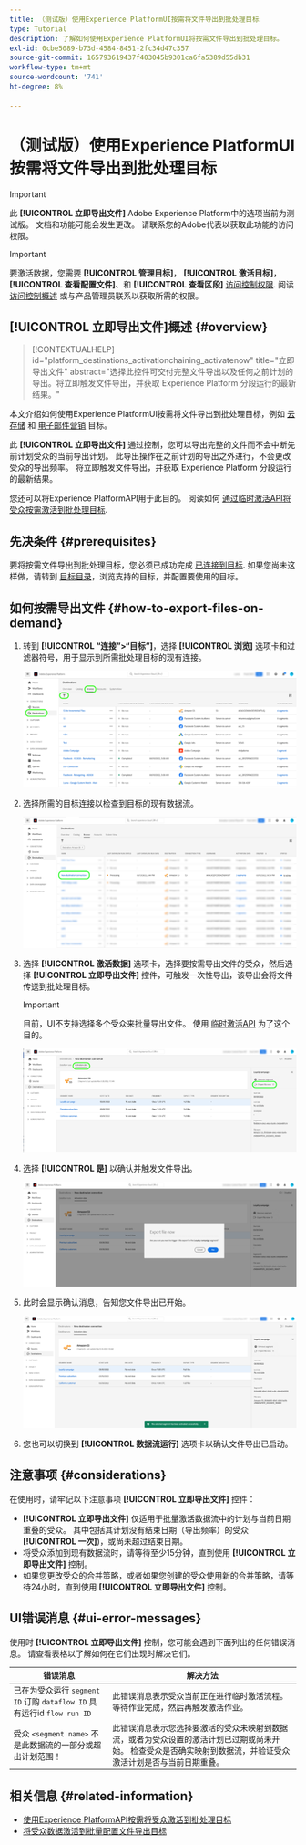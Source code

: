 ```yaml
---
title: （测试版）使用Experience PlatformUI按需将文件导出到批处理目标
type: Tutorial
description: 了解如何使用Experience PlatformUI将按需文件导出到批处理目标。
exl-id: 0cbe5089-b73d-4584-8451-2fc34d47c357
source-git-commit: 165793619437f403045b9301ca6fa5389d55db31
workflow-type: tm+mt
source-wordcount: '741'
ht-degree: 8%

---
```


# （测试版）使用Experience PlatformUI按需将文件导出到批处理目标

>[!IMPORTANT]
>
>此 **[!UICONTROL 立即导出文件]** Adobe Experience Platform中的选项当前为测试版。 文档和功能可能会发生更改。
>请联系您的Adobe代表以获取此功能的访问权限。

>[!IMPORTANT]
> 
>要激活数据，您需要 **[!UICONTROL 管理目标]**， **[!UICONTROL 激活目标]**， **[!UICONTROL 查看配置文件]**、和 **[!UICONTROL 查看区段]** [访问控制权限](/help/access-control/home.md#permissions). 阅读 [访问控制概述](/help/access-control/ui/overview.md) 或与产品管理员联系以获取所需的权限。

## **[!UICONTROL 立即导出文件]**&#x200B;概述 {#overview}

>[!CONTEXTUALHELP]
>id="platform_destinations_activationchaining_activatenow"
>title="立即导出文件"
>abstract="选择此控件可交付完整文件导出以及任何之前计划的导出。将立即触发文件导出，并获取 Experience Platform 分段运行的最新结果。"

本文介绍如何使用Experience PlatformUI按需将文件导出到批处理目标，例如 [云存储](/help/destinations/catalog/cloud-storage/overview.md) 和 [电子邮件营销](/help/destinations/catalog/email-marketing/overview.md) 目标。

此 **[!UICONTROL 立即导出文件]** 通过控制，您可以导出完整的文件而不会中断先前计划受众的当前导出计划。 此导出操作在之前计划的导出之外进行，不会更改受众的导出频率。 将立即触发文件导出，并获取 Experience Platform 分段运行的最新结果。

您还可以将Experience PlatformAPI用于此目的。 阅读如何 [通过临时激活API将受众按需激活到批处理目标](/help/destinations/api/ad-hoc-activation-api.md).

## 先决条件 {#prerequisites}

要将按需文件导出到批处理目标，您必须已成功完成 [已连接到目标](./connect-destination.md). 如果您尚未这样做，请转到 [目标目录](../catalog/overview.md)，浏览支持的目标，并配置要使用的目标。

## 如何按需导出文件 {#how-to-export-files-on-demand}

1. 转到 **[!UICONTROL “连接”>“目标”]**，选择 **[!UICONTROL 浏览]** 选项卡和过滤器符号，用于显示到所需批处理目标的现有连接。

   ![突出显示图像的步骤是：如何转到“浏览”选项卡并筛选现有数据流。](../assets/ui/activate-on-demand/browse-tab.png)

2. 选择所需的目标连接以检查到目标的现有数据流。

   ![突出显示筛选的数据流的图像。](../assets/ui/activate-on-demand/filtered-dataflow.png)

3. 选择 **[!UICONTROL 激活数据]** 选项卡，选择要按需导出文件的受众，然后选择 **[!UICONTROL 立即导出文件]** 控件，可触发一次性导出，该导出会将文件传送到批处理目标。

   >[!IMPORTANT]
   >
   >目前，UI不支持选择多个受众来批量导出文件。 使用 [临时激活API](/help/destinations/api/ad-hoc-activation-api.md) 为了这个目的。

   ![突出显示“立即导出文件”按钮的图像。](../assets/ui/activate-on-demand/activate-segment-on-demand.png)

4. 选择 **[!UICONTROL 是]** 以确认并触发文件导出。

   ![该图像显示了“立即导出文件”确认对话框。](../assets/ui/activate-on-demand/confirm-activation.png)

5. 此时会显示确认消息，告知您文件导出已开始。

   ![显示成功临时激活确认消息的图像。](../assets/ui/activate-on-demand/ad-hoc-success.png)

6. 您也可以切换到 **[!UICONTROL 数据流运行]** 选项卡以确认文件导出已启动。

## 注意事项 {#considerations}

在使用时，请牢记以下注意事项 **[!UICONTROL 立即导出文件]** 控件：

* **[!UICONTROL 立即导出文件]** 仅适用于批量激活数据流中的计划与当前日期重叠的受众。 其中包括其计划没有结束日期（导出频率）的受众 **[!UICONTROL 一次]**)，或尚未超过结束日期。
* 将受众添加到现有数据流时，请等待至少15分钟，直到使用 **[!UICONTROL 立即导出文件]** 控制。
* 如果您更改受众的合并策略，或者如果您创建的受众使用新的合并策略，请等待24小时，直到使用 **[!UICONTROL 立即导出文件]** 控制。

## UI错误消息 {#ui-error-messages}

使用时 **[!UICONTROL 立即导出文件]** 控制，您可能会遇到下面列出的任何错误消息。 请查看表格以了解如何在它们出现时解决它们。

| 错误消息 | 解决方法 |
|---------|----------|
| 已在为受众运行 `segment ID` 订购 `dataflow ID` 具有运行id `flow run ID` | 此错误消息表示受众当前正在进行临时激活流程。 等待作业完成，然后再触发激活作业。 |
| 受众 `<segment name>` 不是此数据流的一部分或超出计划范围！ | 此错误消息表示您选择要激活的受众未映射到数据流，或者为受众设置的激活计划已过期或尚未开始。 检查受众是否确实映射到数据流，并验证受众激活计划是否与当前日期重叠。 |

## 相关信息 {#related-information}

* [使用Experience PlatformAPI按需将受众激活到批处理目标](/help/destinations/api/ad-hoc-activation-api.md)
* [将受众数据激活到批量配置文件导出目标](/help/destinations/ui/activate-batch-profile-destinations.md)
